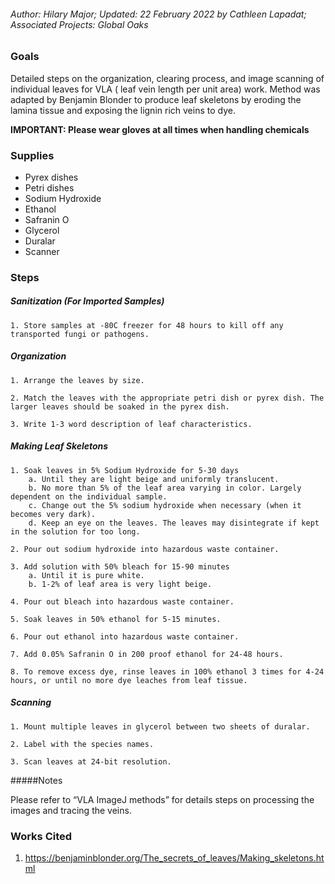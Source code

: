 ###### Author: Hilary Major; Updated: 22 February 2022 by Cathleen Lapadat; Associated Projects: Global Oaks

### Goals

Detailed steps on the organization, clearing process, and image scanning
of individual leaves for VLA ( leaf vein length per unit area) work.
Method was adapted by Benjamin Blonder to produce leaf skeletons by
eroding the lamina tissue and exposing the lignin rich veins to dye.

**IMPORTANT: Please wear gloves at all times when handling chemicals**

### Supplies

-   Pyrex dishes
-   Petri dishes
-   Sodium Hydroxide
-   Ethanol
-   Safranin O
-   Glycerol
-   Duralar
-   Scanner

### Steps

##### Sanitization (For Imported Samples)

    1. Store samples at -80C freezer for 48 hours to kill off any transported fungi or pathogens.

##### Organization

    1. Arrange the leaves by size.

    2. Match the leaves with the appropriate petri dish or pyrex dish. The larger leaves should be soaked in the pyrex dish.

    3. Write 1-3 word description of leaf characteristics.

##### Making Leaf Skeletons

    1. Soak leaves in 5% Sodium Hydroxide for 5-30 days 
        a. Until they are light beige and uniformly translucent. 
        b. No more than 5% of the leaf area varying in color. Largely dependent on the individual sample.
        c. Change out the 5% sodium hydroxide when necessary (when it becomes very dark).
        d. Keep an eye on the leaves. The leaves may disintegrate if kept in the solution for too long.
      
    2. Pour out sodium hydroxide into hazardous waste container.

    3. Add solution with 50% bleach for 15-90 minutes
        a. Until it is pure white. 
        b. 1-2% of leaf area is very light beige.
        
    4. Pour out bleach into hazardous waste container.

    5. Soak leaves in 50% ethanol for 5-15 minutes.

    6. Pour out ethanol into hazardous waste container.

    7. Add 0.05% Safranin O in 200 proof ethanol for 24-48 hours.

    8. To remove excess dye, rinse leaves in 100% ethanol 3 times for 4-24 hours, or until no more dye leaches from leaf tissue.

##### Scanning

    1. Mount multiple leaves in glycerol between two sheets of duralar.

    2. Label with the species names.

    3. Scan leaves at 24-bit resolution.

#####Notes

Please refer to “VLA ImageJ methods” for details steps on processing the
images and tracing the veins.

### Works Cited

1.  <https://benjaminblonder.org/The_secrets_of_leaves/Making_skeletons.html>
